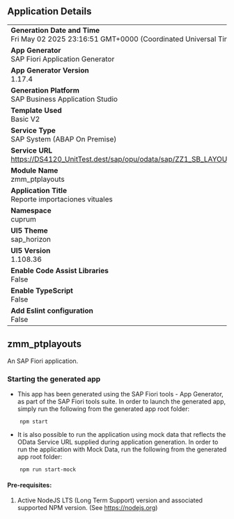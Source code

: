 ## Application Details
|               |
| ------------- |
|**Generation Date and Time**<br>Fri May 02 2025 23:16:51 GMT+0000 (Coordinated Universal Time)|
|**App Generator**<br>SAP Fiori Application Generator|
|**App Generator Version**<br>1.17.4|
|**Generation Platform**<br>SAP Business Application Studio|
|**Template Used**<br>Basic V2|
|**Service Type**<br>SAP System (ABAP On Premise)|
|**Service URL**<br>https://DS4120_UnitTest.dest/sap/opu/odata/sap/ZZ1_SB_LAYOUT_EV|
|**Module Name**<br>zmm_ptplayouts|
|**Application Title**<br>Reporte importaciones vituales|
|**Namespace**<br>cuprum|
|**UI5 Theme**<br>sap_horizon|
|**UI5 Version**<br>1.108.36|
|**Enable Code Assist Libraries**<br>False|
|**Enable TypeScript**<br>False|
|**Add Eslint configuration**<br>False|

## zmm_ptplayouts

An SAP Fiori application.

### Starting the generated app

-   This app has been generated using the SAP Fiori tools - App Generator, as part of the SAP Fiori tools suite.  In order to launch the generated app, simply run the following from the generated app root folder:

```
    npm start
```

- It is also possible to run the application using mock data that reflects the OData Service URL supplied during application generation.  In order to run the application with Mock Data, run the following from the generated app root folder:

```
    npm run start-mock
```

#### Pre-requisites:

1. Active NodeJS LTS (Long Term Support) version and associated supported NPM version.  (See https://nodejs.org)


